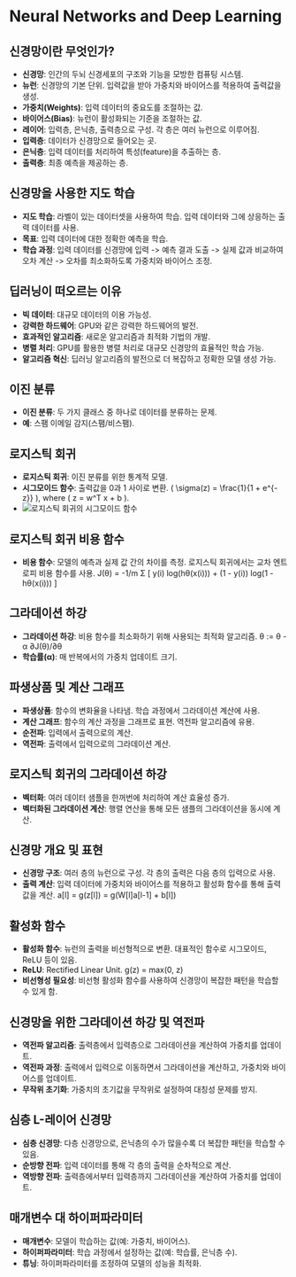 # Neural Networks and Deep Learning

## 신경망이란 무엇인가?

- **신경망**: 인간의 두뇌 신경세포의 구조와 기능을 모방한 컴퓨팅 시스템.
- **뉴런**: 신경망의 기본 단위. 입력값을 받아 가중치와 바이어스를 적용하여 출력값을 생성.
- **가중치(Weights)**: 입력 데이터의 중요도를 조절하는 값.
- **바이어스(Bias)**: 뉴런이 활성화되는 기준을 조절하는 값.
- **레이어**: 입력층, 은닉층, 출력층으로 구성. 각 층은 여러 뉴런으로 이루어짐.
- **입력층**: 데이터가 신경망으로 들어오는 곳.
- **은닉층**: 입력 데이터를 처리하여 특성(feature)을 추출하는 층.
- **출력층**: 최종 예측을 제공하는 층.

## 신경망을 사용한 지도 학습

- **지도 학습**: 라벨이 있는 데이터셋을 사용하여 학습. 입력 데이터와 그에 상응하는 출력 데이터를 사용.
- **목표**: 입력 데이터에 대한 정확한 예측을 학습.
- **학습 과정**: 입력 데이터를 신경망에 입력 -> 예측 결과 도출 -> 실제 값과 비교하여 오차 계산 -> 오차를 최소화하도록 가중치와 바이어스 조정.

## 딥러닝이 떠오르는 이유

- **빅 데이터**: 대규모 데이터의 이용 가능성.
- **강력한 하드웨어**: GPU와 같은 강력한 하드웨어의 발전.
- **효과적인 알고리즘**: 새로운 알고리즘과 최적화 기법의 개발.
- **병렬 처리**: GPU를 활용한 병렬 처리로 대규모 신경망의 효율적인 학습 가능.
- **알고리즘 혁신**: 딥러닝 알고리즘의 발전으로 더 복잡하고 정확한 모델 생성 가능.

## 이진 분류

- **이진 분류**: 두 가지 클래스 중 하나로 데이터를 분류하는 문제.
- **예**: 스팸 이메일 감지(스팸/비스팸).

## 로지스틱 회귀

- **로지스틱 회귀**: 이진 분류를 위한 통계적 모델.
- **시그모이드 함수**: 출력값을 0과 1 사이로 변환. \( \sigma(z) = \frac{1}{1 + e^{-z}} \), where \( z = w^T x + b \).
- <img src="https://latex.codecogs.com/png.latex?\dpi{300}&space;\sigma(z)&space;=&space;\frac{1}{1&space;&plus;&space;e^{-z}},&space;\text{where}&space;z&space;=&space;w^T&space;x&space;&plus;&space;b" alt="로지스틱 회귀의 시그모이드 함수">

## 로지스틱 회귀 비용 함수

- **비용 함수**: 모델의 예측과 실제 값 간의 차이를 측정. 로지스틱 회귀에서는 교차 엔트로피 비용 함수를 사용. J(θ) = -1/m Σ [ y(i) log(hθ(x(i))) + (1 - y(i)) log(1 - hθ(x(i))) ]

## 그라데이션 하강

- **그라데이션 하강**: 비용 함수를 최소화하기 위해 사용되는 최적화 알고리즘. θ := θ - α ∂J(θ)/∂θ
- **학습률(α)**: 매 반복에서의 가중치 업데이트 크기.

## 파생상품 및 계산 그래프

- **파생상품**: 함수의 변화율을 나타냄. 학습 과정에서 그라데이션 계산에 사용.
- **계산 그래프**: 함수의 계산 과정을 그래프로 표현. 역전파 알고리즘에 유용.
- **순전파**: 입력에서 출력으로의 계산.
- **역전파**: 출력에서 입력으로의 그라데이션 계산.

## 로지스틱 회귀의 그라데이션 하강

- **벡터화**: 여러 데이터 샘플을 한꺼번에 처리하여 계산 효율성 증가.
- **벡터화된 그라데이션 계산**: 행렬 연산을 통해 모든 샘플의 그라데이션을 동시에 계산.

## 신경망 개요 및 표현

- **신경망 구조**: 여러 층의 뉴런으로 구성. 각 층의 출력은 다음 층의 입력으로 사용.
- **출력 계산**: 입력 데이터에 가중치와 바이어스를 적용하고 활성화 함수를 통해 출력값을 계산. a[l] = g(z[l]) = g(W[l]a[l-1] + b[l])

## 활성화 함수

- **활성화 함수**: 뉴런의 출력을 비선형적으로 변환. 대표적인 함수로 시그모이드, ReLU 등이 있음.
- **ReLU**: Rectified Linear Unit. g(z) = max(0, z)
- **비선형성 필요성**: 비선형 활성화 함수를 사용하여 신경망이 복잡한 패턴을 학습할 수 있게 함.

## 신경망을 위한 그라데이션 하강 및 역전파

- **역전파 알고리즘**: 출력층에서 입력층으로 그라데이션을 계산하여 가중치를 업데이트.
- **역전파 과정**: 출력에서 입력으로 이동하면서 그라데이션을 계산하고, 가중치와 바이어스를 업데이트.
- **무작위 초기화**: 가중치의 초기값을 무작위로 설정하여 대칭성 문제를 방지.

## 심층 L-레이어 신경망

- **심층 신경망**: 다층 신경망으로, 은닉층의 수가 많을수록 더 복잡한 패턴을 학습할 수 있음.
- **순방향 전파**: 입력 데이터를 통해 각 층의 출력을 순차적으로 계산.
- **역방향 전파**: 출력층에서부터 입력층까지 그라데이션을 계산하여 가중치를 업데이트.

## 매개변수 대 하이퍼파라미터

- **매개변수**: 모델이 학습하는 값(예: 가중치, 바이어스).
- **하이퍼파라미터**: 학습 과정에서 설정하는 값(예: 학습률, 은닉층 수).
- **튜닝**: 하이퍼파라미터를 조정하여 모델의 성능을 최적화.

